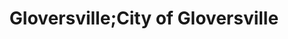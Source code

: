 ---
title: Gloversville;City of Gloversville
url: /gloversville-city-of-gloversville/
latitude: 43.035
longitude: -74.354
---